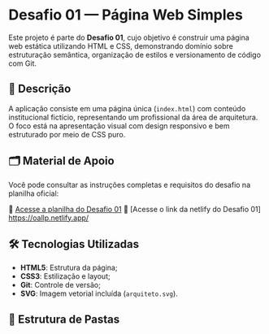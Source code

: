 # Desafio 01 — Página Web Simples

Este projeto é parte do **Desafio 01**, cujo objetivo é construir uma página web estática utilizando HTML e CSS, demonstrando domínio sobre estruturação semântica, organização de estilos e versionamento de código com Git.

## 📄 Descrição

A aplicação consiste em uma página única (`index.html`) com conteúdo institucional fictício, representando um profissional da área de arquitetura. O foco está na apresentação visual com design responsivo e bem estruturado por meio de CSS puro.

## 🗂️ Material de Apoio

Você pode consultar as instruções completas e requisitos do desafio na planilha oficial:

🔗 [Acesse a planilha do Desafio 01](https://docs.google.com/spreadsheets/d/1VQmfCXWu-KzmN-SKMI4KVqf9cZRUVWAG1eWx5bzWOxk/edit?gid=0#gid=0)
🔗 [Acesse o link da netlify do Desafio 01] https://oallp.netlify.app/

## 🛠️ Tecnologias Utilizadas

- **HTML5**: Estrutura da página;
- **CSS3**: Estilização e layout;
- **Git**: Controle de versão;
- **SVG**: Imagem vetorial incluída (`arquiteto.svg`).

## 📂 Estrutura de Pastas
